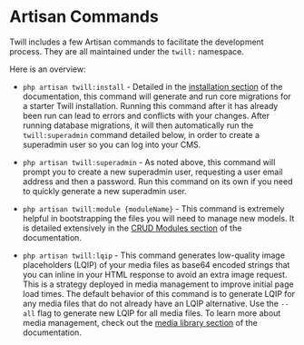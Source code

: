 # Artisan Commands

Twill includes a few Artisan commands to facilitate the development process. They are all maintained under the `twill:`
namespace.

Here is an overview:

* `php artisan twill:install` - Detailed in the [installation section](../2_getting-started/2_installation.md) of the
  documentation, this command will generate and run core migrations for a starter Twill installation. Running this
  command after it has already been run can lead to errors and conflicts with your changes. After running database
  migrations, it will then automatically run the `twill:superadmin` command detailed below, in order to create a
  superadmin user so you can log into your CMS.

* `php artisan twill:superadmin` - As noted above, this command will prompt you to create a new superadmin user,
  requesting a user email address and then a password. Run this command on its own if you need to quickly generate a new
  superadmin user.

* `php artisan twill:module {moduleName}` - This command is extremely helpful in bootstrapping the files you will need
  to manage new models. It is detailed extensively in the [CRUD Modules section](../3_modules/2_cli-generator.md) of
  the documentation.

* `php artisan twill:lqip` - This command generates low-quality image placeholders (LQIP) of your media files as base64
  encoded strings that you can inline in your HTML response to avoid an extra image request. This is a strategy deployed
  in media management to improve initial page load times. The default behavior of this command is to generate LQIP for
  any media files that do not already have an LQIP alternative. Use the `--all` flag to generate new LQIP for all media
  files. To learn more about media management, check out the [media library section](../6_media-library) of the
  documentation.
